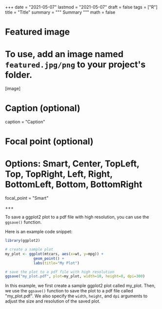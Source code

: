 +++
date = "2021-05-07"
lastmod = "2021-05-07"
draft = false
tags = ["R"]
title = "Title"
summary = """
Summary
"""
math = false

# Featured image
# To use, add an image named `featured.jpg/png` to your project's folder. 
[image]
  # Caption (optional)
  caption = "Caption"
  
  # Focal point (optional)
  # Options: Smart, Center, TopLeft, Top, TopRight, Left, Right, BottomLeft, Bottom, BottomRight
  focal_point = "Smart"

+++

To save a ggplot2 plot to a pdf file with high resolution, you can use the `ggsave()` function.

Here is an example code snippet:

```r
library(ggplot2)

# create a sample plot
my_plot <- ggplot(mtcars, aes(x=wt, y=mpg)) + 
             geom_point() + 
             labs(title="My Plot")

# save the plot to a pdf file with high resolution
ggsave("my_plot.pdf", plot=my_plot, width=10, height=8, dpi=300)
```
In this example, we first create a sample ggplot2 plot called my_plot. Then, we use the `ggsave()` function to save the plot to a pdf file called "my_plot.pdf". We also specify the `width`, `height`, and `dpi` arguments to adjust the size and resolution of the saved plot.

